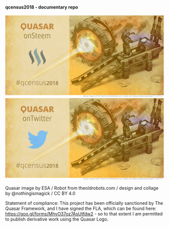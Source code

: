 #### qcensus2018 - documentary repo

![Quasar on Steem](quasar_on_steem_final.png)
![Quasar on Twitter](quasar_on_twitter_final.png)

Quasar image by ESA / Robot from theoldrobots.com / design and collage by @nothingismagick / CC BY 4.0

Statement of compliance:
This project has been officially sanctioned by The Quasar Framework, and I have signed the  FLA, which can be found here: https://goo.gl/forms/MhyO37oz7AsUtfdw2 - so to that extent I am permitted to publish derivative work using the Quasar Logo.